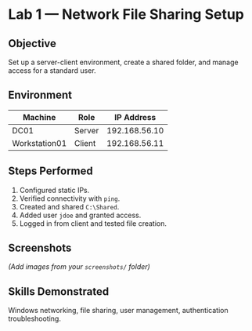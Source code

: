 # Lab 1 — Network File Sharing Setup

## Objective
Set up a server-client environment, create a shared folder, and manage access for a standard user.

## Environment
| Machine | Role | IP Address |
|----------|------|------------|
| DC01 | Server | 192.168.56.10 |
| Workstation01 | Client | 192.168.56.11 |

## Steps Performed
1. Configured static IPs.  
2. Verified connectivity with `ping`.  
3. Created and shared `C:\Shared`.  
4. Added user `jdoe` and granted access.  
5. Logged in from client and tested file creation.  

## Screenshots
*(Add images from your `screenshots/` folder)*

## Skills Demonstrated
Windows networking, file sharing, user management, authentication troubleshooting.
